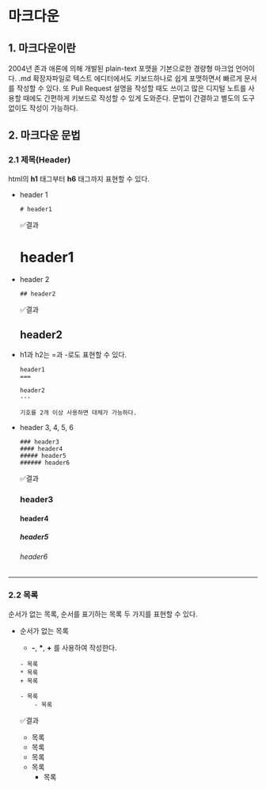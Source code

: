 # 마크다운

## 1. 마크다운이란
2004년 존과 애론에 의해 개발된 plain-text 포맷을 기본으로한 경량형 마크업 언어이다.
.md 확장자파일로 텍스트 에디터에서도 키보드하나로 쉽게 포맷하면서 빠르게 문서를 작성할 수 있다.
또 Pull Request 설명을 작성할 때도 쓰이고 많은 디지털 노트를 사용할 때에도 간편하게 키보드로 작성할 수 있게 도와준다.
문법이 간결하고 별도의 도구 없이도 작성이 가능하다.
    
## 2. 마크다운 문법

### 2.1 제목(Header)
html의 **h1** 태그부터 **h6** 태그까지 표현할 수 있다.
- header 1
    ```
    # header1
    ```
    ✅결과
    # header1 
    
- header 2
    ```
    ## header2
    ```
    ✅결과
    ## header2

- h1과 h2는 =과 -로도 표현할 수 있다.
    ```
    header1
    ===

    header2
    ---

    기호를 2개 이상 사용하면 대체가 가능하다.
    ```

- header 3, 4, 5, 6
    ```
    ### header3
    #### header4
    ##### header5
    ###### header6
    ```
    ✅결과
    ### header3
    #### header4
    ##### header5
    ###### header6
-----

### 2.2 목록
순서가 없는 목록, 순서를 표기하는 목록 두 가지를 표현할 수 있다.
- 순서가 없는 목록
    - **-**, __*__, __+__ 를 사용하여 작성한다.
    ```
    - 목록
    * 목록
    + 목록
    
    - 목록
        - 목록
    ```
    ✅결과
    - 목록
    * 목록
    + 목록
    
    
    - 목록
        - 목록
        
    
